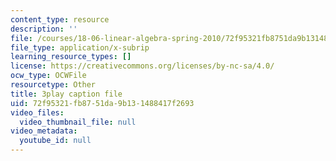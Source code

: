 ```yaml
---
content_type: resource
description: ''
file: /courses/18-06-linear-algebra-spring-2010/72f95321fb8751da9b131488417f2693_HgC1l_6ySkc.vtt
file_type: application/x-subrip
learning_resource_types: []
license: https://creativecommons.org/licenses/by-nc-sa/4.0/
ocw_type: OCWFile
resourcetype: Other
title: 3play caption file
uid: 72f95321-fb87-51da-9b13-1488417f2693
video_files:
  video_thumbnail_file: null
video_metadata:
  youtube_id: null
---
```

